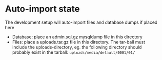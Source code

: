 # Auto-import state
The development setup will auto-import files and database dumps if placed here

* Database: place an admin.sql.gz mysqldump file in this directory
* Files: place a uploads.tar.gz file in this directory. The tar-ball must 
  include the uploads-directory, eg. the following directory should probably
  exist in the tarball: `uploads/media/default/0001/01/`
